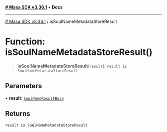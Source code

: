 [**# Masa SDK v3.36.1**](../README.md) • **Docs**

***

[# Masa SDK v3.36.1](../globals.md) / isSoulNameMetadataStoreResult

# Function: isSoulNameMetadataStoreResult()

> **isSoulNameMetadataStoreResult**(`result`): `result is SoulNameMetadataStoreResult`

## Parameters

• **result**: [`SoulNameResultBase`](../interfaces/SoulNameResultBase.md)

## Returns

`result is SoulNameMetadataStoreResult`
